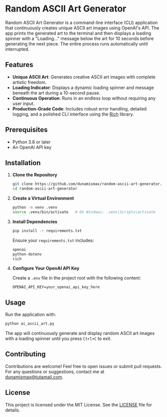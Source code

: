 # Random ASCII Art Generator

Random ASCII Art Generator is a command-line interface (CLI) application that continuously creates unique ASCII art images using OpenAI's API. The app prints the generated art to the terminal and then displays a loading spinner with a "Loading..." message below the art for 10 seconds before generating the next piece. The entire process runs automatically until interrupted.

## Features

- **Unique ASCII Art**: Generates creative ASCII art images with complete artistic freedom.
- **Loading Indicator**: Displays a dynamic loading spinner and message beneath the art during a 10-second pause.
- **Continuous Operation**: Runs in an endless loop without requiring any user input.
- **Production-Grade Code**: Includes robust error handling, detailed logging, and a polished CLI interface using the [Rich](https://github.com/Textualize/rich) library.

## Prerequisites

- Python 3.8 or later
- An OpenAI API key

## Installation

1. **Clone the Repository**

   ```bash
   git clone https://github.com/dunamismax/random-ascii-art-generator.git
   cd random-ascii-art-generator
   ```

2. **Create a Virtual Environment**

   ```bash
   python -m venv .venv
   source .venv/bin/activate   # On Windows: .venv\Scripts\activate
   ```

3. **Install Dependencies**

   ```bash
   pip install -r requirements.txt
   ```

   Ensure your `requirements.txt` includes:

   ```bash
   openai
   python-dotenv
   rich
   ```

4. **Configure Your OpenAI API Key**

   Create a `.env` file in the project root with the following content:

   ```dotenv
   OPENAI_API_KEY=your_openai_api_key_here
   ```

## Usage

Run the application with:

```bash
python ai_ascii_art.py
```

The app will continuously generate and display random ASCII art images with a loading spinner until you press `Ctrl+C` to exit.

## Contributing

Contributions are welcome! Feel free to open issues or submit pull requests. For any questions or suggestions, contact me at [dunamismax@tutamail.com](mailto:dunamismax@tutamail.com).

## License

This project is licensed under the MIT License. See the [LICENSE](LICENSE) file for details.

